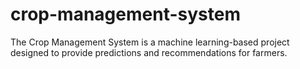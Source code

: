 # crop-management-system
The Crop Management System is a machine learning-based project designed to provide predictions and recommendations for farmers.
